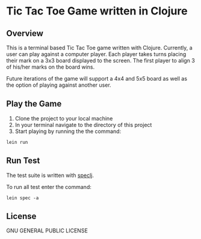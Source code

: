 # Tic Tac Toe Game written in Clojure

## Overview

This is a terminal based Tic Tac Toe game written with Clojure. Currently, a user can play against a computer player. Each player takes turns placing their mark on a 3x3 board displayed to the screen. The first player to align 3 of his/her marks on the board wins. 

Future iterations of the game will support a 4x4 and 5x5 board as well as the option of playing against another user.   


## Play the Game

1. Clone the project to your local machine
2. In your terminal navigate to the directory of this project
3. Start playing by running the the command:

```
lein run
```

## Run Test

The test suite is written with [speclj](http://speclj.com/).

To run all test enter the command:

```
lein spec -a
````

## License

GNU GENERAL PUBLIC LICENSE